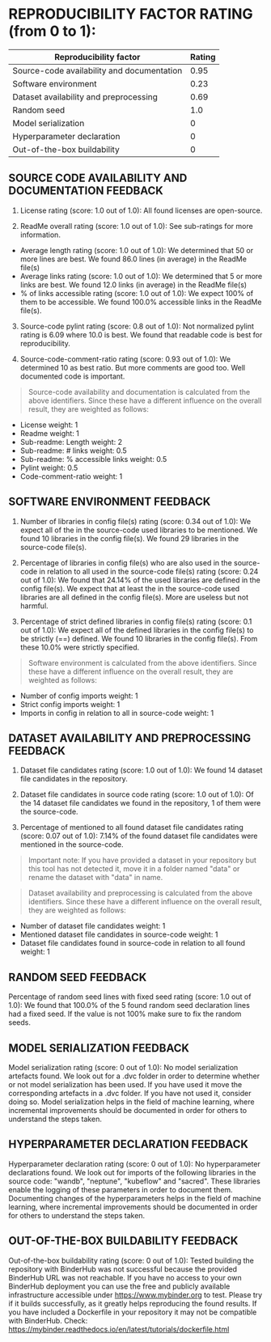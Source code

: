 # REPRODUCIBILITY FACTOR RATING (from 0 to 1): 

| Reproducibility factor | Rating |
| ----------- | ----------- |
| Source-code availability and documentation |  0.95 |
| Software environment |  0.23 |
| Dataset availability and preprocessing |  0.69 |
| Random seed |  1.0 |
| Model serialization |  0 |
| Hyperparameter declaration |  0 |
| Out-of-the-box buildability |  0 |


## SOURCE CODE AVAILABILITY AND DOCUMENTATION FEEDBACK

1. License rating (score: 1.0 out of 1.0): All found licenses are open-source.

2. ReadMe overall rating (score: 1.0 out of 1.0): See sub-ratings for more information.

- Average length rating (score: 1.0 out of 1.0): We determined that 50 or more lines are best. We found 86.0 lines (in average) in the ReadMe file(s)
- Average links rating (score: 1.0 out of 1.0): We determined that 5 or more links are best. We found 12.0 links (in average) in the ReadMe file(s)
- % of links accessible rating (score: 1.0 out of 1.0): We expect 100% of them to be accessible. We found 100.0% accessible links in the ReadMe file(s).
3. Source-code pylint rating (score: 0.8 out of 1.0): Not normalized pylint rating is 6.09 where 10.0 is best. We found that readable code is best for reproducibility.

4. Source-code-comment-ratio rating (score: 0.93 out of 1.0): We determined 10 as best ratio. But more comments are good too. Well documented code is important.

> Source-code availability and documentation is calculated from the above identifiers. Since these have a different influence on the overall result, they are weighted as follows:

- License weight: 1
- Readme weight: 1
- Sub-readme: Length weight: 2
- Sub-readme: # links weight: 0.5
- Sub-readme: % accessible links weight: 0.5
- Pylint weight: 0.5
- Code-comment-ratio weight: 1


## SOFTWARE ENVIRONMENT FEEDBACK

1. Number of libraries in config file(s) rating (score: 0.34 out of 1.0): We expect all of the in the source-code used libraries to be mentioned. We found 10 libraries in the config file(s). We found 29 libraries in the source-code file(s).

2. Percentage of libraries in config file(s) who are also used in the source-code in relation to all used in the source-code file(s) rating (score: 0.24 out of 1.0): We found that 24.14% of the used libraries are defined in the config file(s). We expect that at least the in the source-code used libraries are all defined in the config file(s). More are useless but not harmful.

3. Percentage of strict defined libraries in config file(s) rating (score: 0.1 out of 1.0): We expect all of the defined libraries in the config file(s) to be strictly (==) defined. We found 10 libraries in the config file(s). From these 10.0% were strictly specified.

> Software environment is calculated from the above identifiers. Since these have a different influence on the overall result, they are weighted as follows:

- Number of config imports weight: 1
- Strict config imports weight: 1
- Imports in config in relation to all in source-code weight: 1


## DATASET AVAILABILITY AND PREPROCESSING FEEDBACK

1. Dataset file candidates rating (score: 1.0 out of 1.0): We found 14 dataset file candidates in the repository.

2. Dataset file candidates in source code rating (score: 1.0 out of 1.0): Of the 14 dataset file candidates we found in the repository, 1 of them were the source-code.

3. Percentage of mentioned to all found dataset file candidates rating (score: 0.07 out of 1.0): 7.14% of the found dataset file candidates were mentioned in the source-code.

> Important note: If you have provided a dataset in your repository but this tool has not detected it, move it in a folder named "data" or rename the dataset with "data" in name.

> Dataset availability and preprocessing is calculated from the above identifiers. Since these have a different influence on the overall result, they are weighted as follows:

- Number of dataset file candidates weight: 1
- Mentioned dataset file candidates in source-code weight: 1
- Dataset file candidates found in source-code in relation to all found weight: 1


## RANDOM SEED FEEDBACK

Percentage of random seed lines with fixed seed rating (score: 1.0 out of 1.0): We found that 100.0% of the 5 found random seed declaration lines had a fixed seed. If the value is not 100% make sure to fix the random seeds.


## MODEL SERIALIZATION FEEDBACK

Model serialization rating (score: 0 out of 1.0): No model serialization artefacts found. We look out for a .dvc folder in order to determine whether or not model serialization has been used. If you have used it move the corresponding artefacts in a .dvc folder. If you have not used it, consider doing so. Model serialization helps in the field of machine learning, where incremental improvements should be documented in order for others to understand the steps taken.


## HYPERPARAMETER DECLARATION FEEDBACK

Hyperparameter declaration rating (score: 0 out of 1.0): No hyperparameter declarations found. We look out for imports of the following libraries in the source code: "wandb", "neptune", "kubeflow" and "sacred". These libraries enable the logging of these parameters in order to document them. Documenting changes of the hyperparameters helps in the field of machine learning, where incremental improvements should be documented in order for others to understand the steps taken.


## OUT-OF-THE-BOX BUILDABILITY FEEDBACK

Out-of-the-box buildability rating (score: 0 out of 1.0): Tested building the repository with BinderHub was not successful because the provided BinderHub URL was not reachable. If you have no access to your own BinderHub deployment you can use the free and publicly available infrastructure accessible under https://www.mybinder.org to test. Please try if it builds successfully, as it greatly helps reproducing the found results. If you have included a Dockerfile in your repository it may not be compatible with BinderHub. Check: https://mybinder.readthedocs.io/en/latest/tutorials/dockerfile.html

